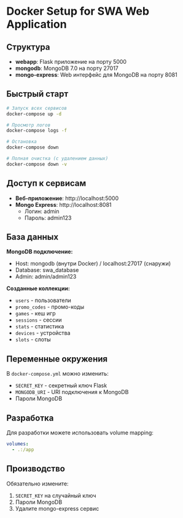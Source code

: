 # Docker Setup for SWA Web Application

## Структура

- **webapp**: Flask приложение на порту 5000
- **mongodb**: MongoDB 7.0 на порту 27017
- **mongo-express**: Web интерфейс для MongoDB на порту 8081

## Быстрый старт

```bash
# Запуск всех сервисов
docker-compose up -d

# Просмотр логов
docker-compose logs -f

# Остановка
docker-compose down

# Полная очистка (с удалением данных)
docker-compose down -v
```

## Доступ к сервисам

- **Веб-приложение**: http://localhost:5000
- **Mongo Express**: http://localhost:8081
  - Логин: admin
  - Пароль: admin123

## База данных

**MongoDB подключение:**
- Host: mongodb (внутри Docker) / localhost:27017 (снаружи)
- Database: swa_database
- Admin: admin/admin123

**Созданные коллекции:**
- `users` - пользователи
- `promo_codes` - промо-коды
- `games` - кеш игр
- `sessions` - сессии
- `stats` - статистика
- `devices` - устройства
- `slots` - слоты

## Переменные окружения

В `docker-compose.yml` можно изменить:
- `SECRET_KEY` - секретный ключ Flask
- `MONGODB_URI` - URI подключения к MongoDB
- Пароли MongoDB

## Разработка

Для разработки можете использовать volume mapping:
```yaml
volumes:
  - .:/app
```

## Производство

Обязательно измените:
1. `SECRET_KEY` на случайный ключ
2. Пароли MongoDB
3. Удалите mongo-express сервис
